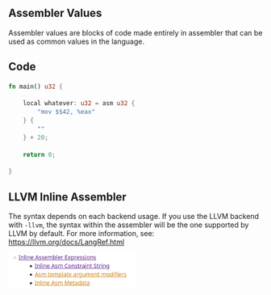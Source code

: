## Assembler Values

Assembler values ​​are blocks of code made entirely in assembler that can be used as common values ​​in the language.

## Code

```rust
fn main() u32 {

    local whatever: u32 = asm u32 {
        "mov $$42, %eax"
    } {
        ""
    } + 20;

    return 0;

}
```

## LLVM Inline Assembler

The syntax depends on each backend usage. If you use the LLVM backend with ``-llvm``, the syntax within the assembler will be the one supported by LLVM by default. For more information, see: https://llvm.org/docs/LangRef.html

<img src= "https://github.com/thrushlang/syntax/blob/master/assets/LLVM-inline-assembler-ref.png" alt= "llvm-inline-assembler-ref" style= "width: 50%; height: 50%;"> </img>
